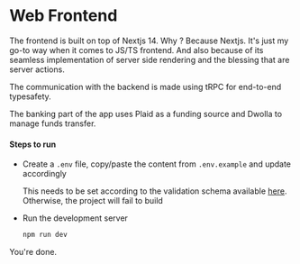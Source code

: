 # Web Frontend

The frontend is built on top of Nextjs 14. Why ? Because Nextjs. It's just my go-to way when it comes to JS/TS frontend. And also because of its seamless implementation of server side rendering and the blessing that are server actions.

The communication with the backend is made using tRPC for end-to-end typesafety.

The banking part of the app uses Plaid as a funding source and Dwolla to manage funds transfer.

#### Steps to run

- Create a `.env` file, copy/paste the content from `.env.example` and update accordingly

  This needs to be set according to the validation schema available <a href="https://github.com/shadow3312/banking_fs/tree/master/web/src/env.js">here</a>. Otherwise, the project will fail to build

- Run the development server

  ```bash
  npm run dev
  ```

You're done.
